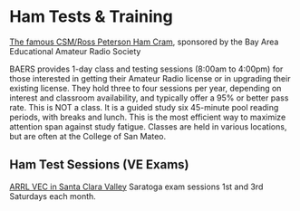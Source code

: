# Ham Tests & Training

[The famous CSM/Ross Peterson Ham Cram](http://www.baears.com/), sponsored by the Bay Area Educational Amateur Radio Society

BAERS provides 1-day class and testing sessions (8:00am to 4:00pm) for those interested in getting their Amateur Radio license or in upgrading their existing license. They hold three to four sessions per year, depending on interest and classroom availability, and typically offer a 95% or better pass rate. This is NOT a class. It is a guided study six 45-minute pool reading periods, with breaks and lunch. This is the most efficient way to maximize attention span against study fatigue. Classes are held in various locations, but are often at the College of San Mateo.

## Ham Test Sessions (VE Exams)

[ARRL VEC in Santa Clara Valley](http://www.svve.org/)
Saratoga exam sessions 1st and 3rd Saturdays each month.

